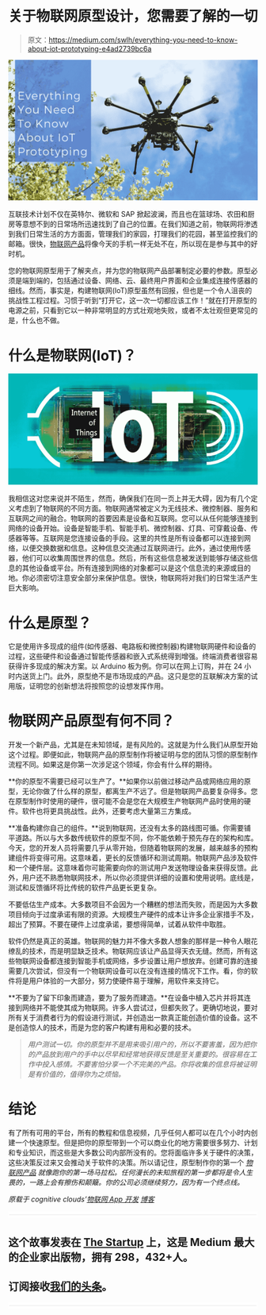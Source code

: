 # 关于物联网原型设计，您需要了解的一切

> 原文：<https://medium.com/swlh/everything-you-need-to-know-about-iot-prototyping-e4ad2739bc6a>

![](img/218ba3caabda95285cfa43b98b5f896d.png)

互联技术计划不仅在英特尔、微软和 SAP 掀起波澜，而且也在篮球场、农田和厨房等意想不到的日常场所迅速找到了自己的位置。在我们知道之前，物联网将渗透到我们日常生活的方方面面，管理我们的家园，打理我们的花园，甚至监控我们的邮箱。很快，[物联网产品](https://www.cognitiveclouds.com/custom-software-development-services/internet-of-things-iot-application-development-company)将像今天的手机一样无处不在，所以现在是参与其中的好时机。

您的物联网原型用于了解夹点，并为您的物联网产品部署制定必要的参数。原型必须是端到端的，包括通过设备、网络、云、最终用户界面和企业集成连接传感器的细线。然而，事实是，构建物联网(IoT)原型虽然有回报，但也是一个令人沮丧的挑战性工程过程。习惯于听到“打开它，这一次一切都应该工作！”就在打开原型的电源之前，只看到它以一种非常明显的方式壮观地失败，或者不太壮观但更常见的是，什么也不做。

# 什么是物联网(IoT)？

![](img/71c7762aed2f377fcdf5e013b2d61484.png)

我相信这对您来说并不陌生，然而，确保我们在同一页上并无大碍，因为有几个定义考虑到了物联网的不同方面。物联网通常被定义为无线技术、微控制器、服务和互联网之间的融合。物联网的首要因素是设备和互联网。您可以从任何能够连接到网络的设备开始。设备是智能手机、智能手机、微控制器、灯具、可穿戴设备、传感器等等。互联网是您连接设备的手段。这里的共性是所有设备都可以连接到网络，以便交换数据和信息。这种信息交流通过互联网进行。此外，通过使用传感器，他们可以收集周围世界的信息。然后，所有这些信息被发送到能够存储这些信息的其他设备或平台。所有连接到网络的对象都可以是这个信息流的来源或目的地。你必须密切注意安全部分来保护信息。很快，物联网将对我们的日常生活产生巨大影响。

# 什么是原型？

它是使用许多现成的组件(如传感器、电路板和微控制器)构建物联网硬件和设备的过程，这些硬件和设备通过智能传感器和嵌入式系统得到增强。终端消费者很容易获得许多现成的解决方案。以 Arduino 板为例。你可以在网上订购，并在 24 小时内送货上门。此外，原型绝不是市场现成的产品。这只是您的互联解决方案的试用版，证明您的创新想法将按照您的设想发挥作用。

# 物联网产品原型有何不同？

开发一个新产品，尤其是在未知领域，是有风险的。这就是为什么我们从原型开始这个过程。即便如此，物联网产品的原型制作将被证明与您的团队习惯的原型制作流程不同。如果这是你第一次涉足这个领域，你会有什么样的期待。

**你的原型不需要已经可以生产了。**如果你以前做过移动产品或网络应用的原型，无论你做了什么样的原型，都离生产不远了。但是物联网产品要复杂得多。您在原型制作时使用的硬件，很可能不会是您在大规模生产物联网产品时使用的硬件。软件也将更具挑战性。此外，还要考虑大量第三方集成。

**准备构建你自己的组件。**说到物联网，还没有太多的路线图可循。你需要铺平道路。所以与大多数传统软件的原型不同，你不能依赖于预先存在的架构和库。今天，您的开发人员将需要几乎从零开始，但随着物联网的发展，越来越多的预构建组件将变得可用。这意味着，更长的反馈循环和测试周期。物联网产品涉及软件和一个硬件层。这意味着你可能需要向你的测试用户发送物理设备来获得反馈。此外，用户还不熟悉物联网技术，所以你必须提供详细的设置和使用说明。底线是，测试和反馈循环将比传统的软件产品更长更复杂。

不要低估生产成本。大多数项目不会因为一个糟糕的想法而失败，而是因为大多数项目倾向于过度承诺有限的资源。大规模生产硬件的成本让许多企业家措手不及，超出了预算。不要在硬件上过度承诺，要想得简单，试着从软件中取胜。

软件仍然是真正的英雄。物联网的魅力并不像大多数人想象的那样是一种令人眼花缭乱的技术，而是明显缺乏技术。物联网应该让产品显得天衣无缝。然而，所有这些物联网设备都连接到智能手机或网络，多步设置让用户想放弃。创建可靠的连接需要几次尝试，但没有一个物联网设备可以在没有连接的情况下工作。看，你的软件将是用户体验的一大部分，努力使硬件易于理解，用软件来支持它。

**不要为了留下印象而建造，要为了服务而建造。**在设备中植入芯片并将其连接到网络并不能使其成为物联网。许多人尝试过，但都失败了。更确切地说，要对所有关于消费者行为的假设进行测试，并创造出一款真正能创造价值的设备。这不是创造惊人的技术，而是为您的客户构建有用和必要的技术。

> *用户测试一切。你的原型并不是用来吸引用户的，所以不要害羞，因为把你的产品放到用户的手中以尽早和经常地获得反馈是至关重要的。很容易在工作中投入感情。不要害怕分享一个不完美的产品。你将收集的信息将被证明是有价值的，值得你为之烦恼。*

# 结论

有了所有可用的平台，所有的教程和信息视频，几乎任何人都可以在几个小时内创建一个快速原型。但是把你的原型带到一个可以商业化的地方需要很多努力、计划和专业知识，而这些是大多数公司内部所没有的。您将面临许多关于硬件的决策，这些决策反过来又会推动关于软件的决策。所以请记住，原型制作你的第一个 [*物联网产品*](https://www.cognitiveclouds.com/custom-software-development-services/internet-of-things-iot-application-development-company) *就像跑你的第一场马拉松。任何漫长的未知旅程的第一步都将是令人生畏的，一路上会有擦伤和颠簸。你的公司必须继续努力，因为有一个终点线。*

*原载于 cognitive clouds’*[*物联网 App 开发*](https://www.cognitiveclouds.com/custom-software-development-services/internet-of-things-iot-application-development-company) [*博客*](https://www.cognitiveclouds.com/insights/iot-prototyping-everything-you-need-to-know/)

![](img/731acf26f5d44fdc58d99a6388fe935d.png)

## 这个故事发表在 [The Startup](https://medium.com/swlh) 上，这是 Medium 最大的企业家出版物，拥有 298，432+人。

## 订阅接收[我们的头条](http://growthsupply.com/the-startup-newsletter/)。

![](img/731acf26f5d44fdc58d99a6388fe935d.png)